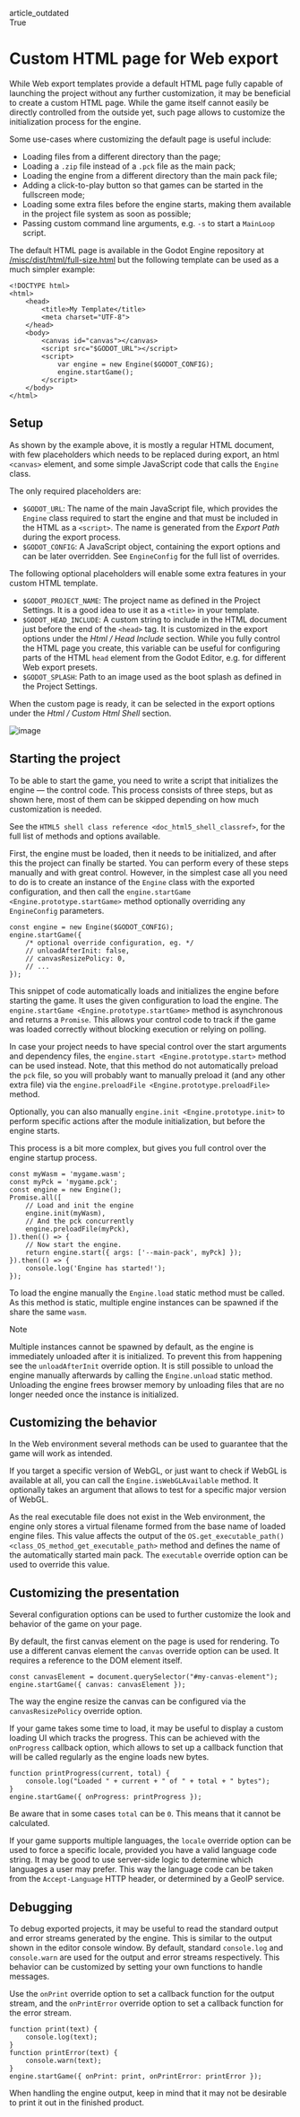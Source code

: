 article\_outdated  
True

# Custom HTML page for Web export

While Web export templates provide a default HTML page fully capable of
launching the project without any further customization, it may be
beneficial to create a custom HTML page. While the game itself cannot
easily be directly controlled from the outside yet, such page allows to
customize the initialization process for the engine.

Some use-cases where customizing the default page is useful include:

-   Loading files from a different directory than the page;
-   Loading a `.zip` file instead of a `.pck` file as the main pack;
-   Loading the engine from a different directory than the main pack
    file;
-   Adding a click-to-play button so that games can be started in the
    fullscreen mode;
-   Loading some extra files before the engine starts, making them
    available in the project file system as soon as possible;
-   Passing custom command line arguments, e.g. `-s` to start a
    `MainLoop` script.

The default HTML page is available in the Godot Engine repository at
[/misc/dist/html/full-size.html](https://github.com/godotengine/godot/blob/master/misc/dist/html/full-size.html)
but the following template can be used as a much simpler example:

    <!DOCTYPE html>
    <html>
        <head>
            <title>My Template</title>
            <meta charset="UTF-8">
        </head>
        <body>
            <canvas id="canvas"></canvas>
            <script src="$GODOT_URL"></script>
            <script>
                var engine = new Engine($GODOT_CONFIG);
                engine.startGame();
            </script>
        </body>
    </html>

## Setup

As shown by the example above, it is mostly a regular HTML document,
with few placeholders which needs to be replaced during export, an html
`<canvas>` element, and some simple JavaScript code that calls the
`Engine` class.

The only required placeholders are:

-   `$GODOT_URL`: The name of the main JavaScript file, which provides
    the `Engine` class required to start the engine and that must be
    included in the HTML as a `<script>`. The name is generated from the
    *Export Path* during the export process.
-   `$GODOT_CONFIG`: A JavaScript object, containing the export options
    and can be later overridden. See `EngineConfig` for the full list of
    overrides.

The following optional placeholders will enable some extra features in
your custom HTML template.

-   `$GODOT_PROJECT_NAME`: The project name as defined in the Project
    Settings. It is a good idea to use it as a `<title>` in your
    template.
-   `$GODOT_HEAD_INCLUDE`: A custom string to include in the HTML
    document just before the end of the `<head>` tag. It is customized
    in the export options under the *Html / Head Include* section. While
    you fully control the HTML page you create, this variable can be
    useful for configuring parts of the HTML `head` element from the
    Godot Editor, e.g. for different Web export presets.
-   `$GODOT_SPLASH`: Path to an image used as the boot splash as defined
    in the Project Settings.

When the custom page is ready, it can be selected in the export options
under the *Html / Custom Html Shell* section.

![image](img/html5_export_options.png)

## Starting the project

To be able to start the game, you need to write a script that
initializes the engine — the control code. This process consists of
three steps, but as shown here, most of them can be skipped depending on
how much customization is needed.

See the `HTML5 shell class reference <doc_html5_shell_classref>`, for
the full list of methods and options available.

First, the engine must be loaded, then it needs to be initialized, and
after this the project can finally be started. You can perform every of
these steps manually and with great control. However, in the simplest
case all you need to do is to create an instance of the `Engine` class
with the exported configuration, and then call the
`engine.startGame <Engine.prototype.startGame>` method optionally
overriding any `EngineConfig` parameters.

    const engine = new Engine($GODOT_CONFIG);
    engine.startGame({
        /* optional override configuration, eg. */
        // unloadAfterInit: false,
        // canvasResizePolicy: 0,
        // ...
    });

This snippet of code automatically loads and initializes the engine
before starting the game. It uses the given configuration to load the
engine. The `engine.startGame <Engine.prototype.startGame>` method is
asynchronous and returns a `Promise`. This allows your control code to
track if the game was loaded correctly without blocking execution or
relying on polling.

In case your project needs to have special control over the start
arguments and dependency files, the
`engine.start <Engine.prototype.start>` method can be used instead.
Note, that this method do not automatically preload the `pck` file, so
you will probably want to manually preload it (and any other extra file)
via the `engine.preloadFile <Engine.prototype.preloadFile>` method.

Optionally, you can also manually `engine.init <Engine.prototype.init>`
to perform specific actions after the module initialization, but before
the engine starts.

This process is a bit more complex, but gives you full control over the
engine startup process.

    const myWasm = 'mygame.wasm';
    const myPck = 'mygame.pck';
    const engine = new Engine();
    Promise.all([
        // Load and init the engine
        engine.init(myWasm),
        // And the pck concurrently
        engine.preloadFile(myPck),
    ]).then(() => {
        // Now start the engine.
        return engine.start({ args: ['--main-pack', myPck] });
    }).then(() => {
        console.log('Engine has started!');
    });

To load the engine manually the `Engine.load` static method must be
called. As this method is static, multiple engine instances can be
spawned if the share the same `wasm`.

Note

Multiple instances cannot be spawned by default, as the engine is
immediately unloaded after it is initialized. To prevent this from
happening see the `unloadAfterInit` override option. It is still
possible to unload the engine manually afterwards by calling the
`Engine.unload` static method. Unloading the engine frees browser memory
by unloading files that are no longer needed once the instance is
initialized.

## Customizing the behavior

In the Web environment several methods can be used to guarantee that the
game will work as intended.

If you target a specific version of WebGL, or just want to check if
WebGL is available at all, you can call the `Engine.isWebGLAvailable`
method. It optionally takes an argument that allows to test for a
specific major version of WebGL.

As the real executable file does not exist in the Web environment, the
engine only stores a virtual filename formed from the base name of
loaded engine files. This value affects the output of the
`OS.get_executable_path() <class_OS_method_get_executable_path>` method
and defines the name of the automatically started main pack. The
`executable` override option can be used to override this value.

## Customizing the presentation

Several configuration options can be used to further customize the look
and behavior of the game on your page.

By default, the first canvas element on the page is used for rendering.
To use a different canvas element the `canvas` override option can be
used. It requires a reference to the DOM element itself.

    const canvasElement = document.querySelector("#my-canvas-element");
    engine.startGame({ canvas: canvasElement });

The way the engine resize the canvas can be configured via the
`canvasResizePolicy` override option.

If your game takes some time to load, it may be useful to display a
custom loading UI which tracks the progress. This can be achieved with
the `onProgress` callback option, which allows to set up a callback
function that will be called regularly as the engine loads new bytes.

    function printProgress(current, total) {
        console.log("Loaded " + current + " of " + total + " bytes");
    }
    engine.startGame({ onProgress: printProgress });

Be aware that in some cases `total` can be `0`. This means that it
cannot be calculated.

If your game supports multiple languages, the `locale` override option
can be used to force a specific locale, provided you have a valid
language code string. It may be good to use server-side logic to
determine which languages a user may prefer. This way the language code
can be taken from the `Accept-Language` HTTP header, or determined by a
GeoIP service.

## Debugging

To debug exported projects, it may be useful to read the standard output
and error streams generated by the engine. This is similar to the output
shown in the editor console window. By default, standard `console.log`
and `console.warn` are used for the output and error streams
respectively. This behavior can be customized by setting your own
functions to handle messages.

Use the `onPrint` override option to set a callback function for the
output stream, and the `onPrintError` override option to set a callback
function for the error stream.

    function print(text) {
        console.log(text);
    }
    function printError(text) {
        console.warn(text);
    }
    engine.startGame({ onPrint: print, onPrintError: printError });

When handling the engine output, keep in mind that it may not be
desirable to print it out in the finished product.
